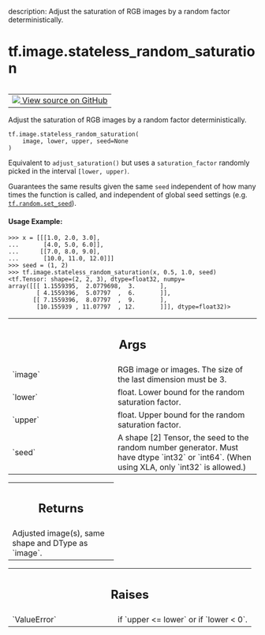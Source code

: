description: Adjust the saturation of RGB images by a random factor deterministically.

<div itemscope itemtype="http://developers.google.com/ReferenceObject">
<meta itemprop="name" content="tf.image.stateless_random_saturation" />
<meta itemprop="path" content="Stable" />
</div>

# tf.image.stateless_random_saturation

<!-- Insert buttons and diff -->

<table class="tfo-notebook-buttons tfo-api nocontent" align="left">
<td>
  <a target="_blank" href="https://github.com/tensorflow/tensorflow/blob/r2.4/tensorflow/python/ops/image_ops_impl.py#L2735-L2782">
    <img src="https://www.tensorflow.org/images/GitHub-Mark-32px.png" />
    View source on GitHub
  </a>
</td>
</table>



Adjust the saturation of RGB images by a random factor deterministically.

<pre class="devsite-click-to-copy prettyprint lang-py tfo-signature-link">
<code>tf.image.stateless_random_saturation(
    image, lower, upper, seed=None
)
</code></pre>



<!-- Placeholder for "Used in" -->

Equivalent to `adjust_saturation()` but uses a `saturation_factor` randomly
picked in the interval `[lower, upper)`.

Guarantees the same results given the same `seed` independent of how many
times the function is called, and independent of global seed settings (e.g.
<a href="../../tf/random/set_seed.md"><code>tf.random.set_seed</code></a>).

#### Usage Example:



```
>>> x = [[[1.0, 2.0, 3.0],
...       [4.0, 5.0, 6.0]],
...      [[7.0, 8.0, 9.0],
...       [10.0, 11.0, 12.0]]]
>>> seed = (1, 2)
>>> tf.image.stateless_random_saturation(x, 0.5, 1.0, seed)
<tf.Tensor: shape=(2, 2, 3), dtype=float32, numpy=
array([[[ 1.1559395,  2.0779698,  3.       ],
        [ 4.1559396,  5.07797  ,  6.       ]],
       [[ 7.1559396,  8.07797  ,  9.       ],
        [10.155939 , 11.07797  , 12.       ]]], dtype=float32)>
```

<!-- Tabular view -->
 <table class="responsive fixed orange">
<colgroup><col width="214px"><col></colgroup>
<tr><th colspan="2"><h2 class="add-link">Args</h2></th></tr>

<tr>
<td>
`image`
</td>
<td>
RGB image or images. The size of the last dimension must be 3.
</td>
</tr><tr>
<td>
`lower`
</td>
<td>
float.  Lower bound for the random saturation factor.
</td>
</tr><tr>
<td>
`upper`
</td>
<td>
float.  Upper bound for the random saturation factor.
</td>
</tr><tr>
<td>
`seed`
</td>
<td>
A shape [2] Tensor, the seed to the random number generator. Must have
dtype `int32` or `int64`. (When using XLA, only `int32` is allowed.)
</td>
</tr>
</table>



<!-- Tabular view -->
 <table class="responsive fixed orange">
<colgroup><col width="214px"><col></colgroup>
<tr><th colspan="2"><h2 class="add-link">Returns</h2></th></tr>
<tr class="alt">
<td colspan="2">
Adjusted image(s), same shape and DType as `image`.
</td>
</tr>

</table>



<!-- Tabular view -->
 <table class="responsive fixed orange">
<colgroup><col width="214px"><col></colgroup>
<tr><th colspan="2"><h2 class="add-link">Raises</h2></th></tr>

<tr>
<td>
`ValueError`
</td>
<td>
if `upper <= lower` or if `lower < 0`.
</td>
</tr>
</table>

